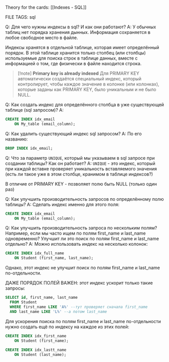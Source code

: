 
Theory for the cards:  [[Indexes - SQL]]

FILE TAGS: sql

Q: Для чего нужны индексы в sql? И как они работают?
A: У обычных таблиц нет порядка хранения дынных. Информация сохраняется в любое свободное место в файле.
	
Индексы хранятся в отдельной таблице, которая имеет определённый порядок.
В этой таблице хранится только столбец (или столбцы) используемые для поиска строк в таблице данных, вместе с информацией о том, где физически в файле находится строка.
	
> [!note] **Primary key is already indexed**
> Для PRIMARY KEY автоматически создаётся специальный индекс, который контролирует, чтобы каждое значение в колонке (или колонках), которые заданы как PRIMARY KEY, было уникальным и не было NULL. 
<!--ID: 1759599436836-->

Q: Как создать индекс для определённого столбца в уже существующей таблице (sql запросом)?
A:    
```sql
CREATE INDEX idx_email
    ON My_table (email_column);
```
<!--ID: 1759600448372-->


Q: Как удалить существующий индекс sql запросом?
A: По его названию:
```sql
DROP INDEX idx_email;
```
<!--ID: 1759600448379-->


Q: Что за параметр `UNIQUE`, который мы указываем в sql запросе при создании таблицы? Как он работает?
A: `UNIQUE` - это индекс, который при каждой вставке проверяет уникальность вставляемого значения (есть ли такое уже в этом столбце, кранимом в таблице индексов?)
	
В отличие от PRIMARY KEY - позволяет полю быть NULL (только один раз)
<!--ID: 1759600448386-->


Q: Как улучшить производительность запросов по определённому полю таблицы?
A: Сделать индекс именно для этого поля:
```sql
CREATE INDEX idx_email
    ON My_table (email_column);
```
<!--ID: 1759600448392-->


Q: Как улучшить производительность запроса по нескольким полям? Например, если мы часто ищем по полям first_name и last_name одновременно? Улучшит ли это поиск по полям first_name и last_name отдельно?
A: Можно использовать индекс на несколько колонок:
```sql
CREATE INDEX idx_full_name
    ON Student (first_name, last_name);
```
	
Однако, этот индекс не улучшит поиск по полям first_name и last_name по-отдельности. 
	
ДАЖЕ ПОРЯДОК  ПОЛЕЙ ВАЖЕН: этот индекс ускорит только такие запросы:
```sql
SELECT id, first_name, last_name
  FROM Student
  WHERE first_name LIKE 'A%' --тут проверяет сначала first_name
  AND last_name LIKE 'L%' --а потом last_name
```
	
Для ускорения  поиска по полям first_name и last_name по-отдельности нужно создать ещё по индексу на каждое из этих полей:
```sql
CREATE INDEX idx_first_name
    ON Student (first_name);
    
CREATE INDEX idx_lastt_name
    ON Student (last_name);
```
<!--ID: 1759600448399-->
